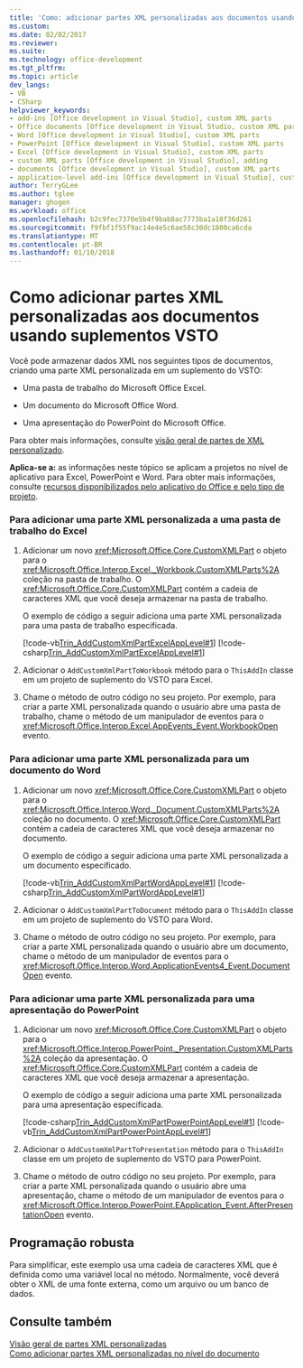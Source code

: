 ```yaml
---
title: 'Como: adicionar partes XML personalizadas aos documentos usando suplementos VSTO | Microsoft Docs'
ms.custom: 
ms.date: 02/02/2017
ms.reviewer: 
ms.suite: 
ms.technology: office-development
ms.tgt_pltfrm: 
ms.topic: article
dev_langs:
- VB
- CSharp
helpviewer_keywords:
- add-ins [Office development in Visual Studio], custom XML parts
- Office documents [Office development in Visual Studio, custom XML parts
- Word [Office development in Visual Studio], custom XML parts
- PowerPoint [Office development in Visual Studio], custom XML parts
- Excel [Office development in Visual Studio], custom XML parts
- custom XML parts [Office development in Visual Studio], adding
- documents [Office development in Visual Studio], custom XML parts
- application-level add-ins [Office development in Visual Studio], custom XML parts
author: TerryGLee
ms.author: tglee
manager: ghogen
ms.workload: office
ms.openlocfilehash: b2c9fec7370e5b4f9bab8ac7773ba1a18f36d261
ms.sourcegitcommit: f9fbf1f55f9ac14e4e5c6ae58c30dc1800ca6cda
ms.translationtype: MT
ms.contentlocale: pt-BR
ms.lasthandoff: 01/10/2018
---
```

# <a name="how-to-add-custom-xml-parts-to-documents-by-using-vsto-add-ins"></a>Como adicionar partes XML personalizadas aos documentos usando suplementos VSTO
  Você pode armazenar dados XML nos seguintes tipos de documentos, criando uma parte XML personalizada em um suplemento do VSTO:  
  
-   Uma pasta de trabalho do Microsoft Office Excel.  
  
-   Um documento do Microsoft Office Word.  
  
-   Uma apresentação do PowerPoint do Microsoft Office.  
  
 Para obter mais informações, consulte [visão geral de partes de XML personalizado](../vsto/custom-xml-parts-overview.md).  
  
 **Aplica-se a:** as informações neste tópico se aplicam a projetos no nível de aplicativo para Excel, PowerPoint e Word. Para obter mais informações, consulte [recursos disponibilizados pelo aplicativo do Office e pelo tipo de projeto](../vsto/features-available-by-office-application-and-project-type.md).  
  
### <a name="to-add-a-custom-xml-part-to-an-excel-workbook"></a>Para adicionar uma parte XML personalizada a uma pasta de trabalho do Excel  
  
1.  Adicionar um novo <xref:Microsoft.Office.Core.CustomXMLPart> o objeto para o <xref:Microsoft.Office.Interop.Excel._Workbook.CustomXMLParts%2A> coleção na pasta de trabalho. O <xref:Microsoft.Office.Core.CustomXMLPart> contém a cadeia de caracteres XML que você deseja armazenar na pasta de trabalho.  
  
     O exemplo de código a seguir adiciona uma parte XML personalizada para uma pasta de trabalho especificada.  
  
     [!code-vb[Trin_AddCustomXmlPartExcelAppLevel#1](../vsto/codesnippet/VisualBasic/trin_addcustomxmlpartexcelapplevel/ThisAddIn.vb#1)]
     [!code-csharp[Trin_AddCustomXmlPartExcelAppLevel#1](../vsto/codesnippet/CSharp/Trin_AddCustomXmlPartExcelAppLevel/ThisAddIn.cs#1)]  
  
2.  Adicionar o `AddCustomXmlPartToWorkbook` método para o `ThisAddIn` classe em um projeto de suplemento do VSTO para Excel.  
  
3.  Chame o método de outro código no seu projeto. Por exemplo, para criar a parte XML personalizada quando o usuário abre uma pasta de trabalho, chame o método de um manipulador de eventos para o <xref:Microsoft.Office.Interop.Excel.AppEvents_Event.WorkbookOpen> evento.  
  
### <a name="to-add-a-custom-xml-part-to-a-word-document"></a>Para adicionar uma parte XML personalizada para um documento do Word  
  
1.  Adicionar um novo <xref:Microsoft.Office.Core.CustomXMLPart> o objeto para o <xref:Microsoft.Office.Interop.Word._Document.CustomXMLParts%2A> coleção no documento. O <xref:Microsoft.Office.Core.CustomXMLPart> contém a cadeia de caracteres XML que você deseja armazenar no documento.  
  
     O exemplo de código a seguir adiciona uma parte XML personalizada a um documento especificado.  
  
     [!code-vb[Trin_AddCustomXmlPartWordAppLevel#1](../vsto/codesnippet/VisualBasic/Trin_AddCustomXmlPartWordAppLevel/ThisAddIn.vb#1)]
     [!code-csharp[Trin_AddCustomXmlPartWordAppLevel#1](../vsto/codesnippet/CSharp/Trin_AddCustomXmlPartWordAppLevel/ThisAddIn.cs#1)]  
  
2.  Adicionar o `AddCustomXmlPartToDocument` método para o `ThisAddIn` classe em um projeto de suplemento do VSTO para Word.  
  
3.  Chame o método de outro código no seu projeto. Por exemplo, para criar a parte XML personalizada quando o usuário abre um documento, chame o método de um manipulador de eventos para o <xref:Microsoft.Office.Interop.Word.ApplicationEvents4_Event.DocumentOpen> evento.  
  
### <a name="to-add-a-custom-xml-part-to-a-powerpoint-presentation"></a>Para adicionar uma parte XML personalizada para uma apresentação do PowerPoint  
  
1.  Adicionar um novo <xref:Microsoft.Office.Core.CustomXMLPart> o objeto para o <xref:Microsoft.Office.Interop.PowerPoint._Presentation.CustomXMLParts%2A> coleção da apresentação. O <xref:Microsoft.Office.Core.CustomXMLPart> contém a cadeia de caracteres XML que você deseja armazenar a apresentação.  
  
     O exemplo de código a seguir adiciona uma parte XML personalizada para uma apresentação especificada.  
  
     [!code-csharp[Trin_AddCustomXmlPartPowerPointAppLevel#1](../vsto/codesnippet/CSharp/Trin_AddCustomXmlPartPowerPointAppLevel/ThisAddIn.cs#1)]
     [!code-vb[Trin_AddCustomXmlPartPowerPointAppLevel#1](../vsto/codesnippet/VisualBasic/Trin_AddCustomXmlPartPowerPointAppLevel/ThisAddIn.vb#1)]  
  
2.  Adicionar o `AddCustomXmlPartToPresentation` método para o `ThisAddIn` classe em um projeto de suplemento do VSTO para PowerPoint.  
  
3.  Chame o método de outro código no seu projeto. Por exemplo, para criar a parte XML personalizada quando o usuário abre uma apresentação, chame o método de um manipulador de eventos para o <xref:Microsoft.Office.Interop.PowerPoint.EApplication_Event.AfterPresentationOpen> evento.  
  
## <a name="robust-programming"></a>Programação robusta  
 Para simplificar, este exemplo usa uma cadeia de caracteres XML que é definida como uma variável local no método. Normalmente, você deverá obter o XML de uma fonte externa, como um arquivo ou um banco de dados.  
  
## <a name="see-also"></a>Consulte também  
 [Visão geral de partes XML personalizadas](../vsto/custom-xml-parts-overview.md)   
 [Como adicionar partes XML personalizadas no nível do documento](../vsto/how-to-add-custom-xml-parts-to-document-level-customizations.md)  
  
  